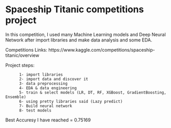 <h1> Spaceship Titanic competitions project </h1>

<p> In this competition, I used many Machine Learning models and Deep Neural Network after import libraries and make data analysis and some EDA. </p>
Competitions Links: https://www.kaggle.com/competitions/spaceship-titanic/overview

<p> 
      Project steps:
  
          1- import libraries
          2- import data and discover it
          3- data preprocessing 
          4- EDA & data engineering
          5- train & select models (LR, DT, RF, XGBoost, GradientBoosting, Ensemble)
          6- using pretty libraries said (Lazy predict)
          7- Build neural network 
          8- test models

<p> Best Accuresy I have reached = 0.75169 </p>
